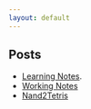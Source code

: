 ```yaml
---
layout: default
---
```

## Posts

- [Learning Notes](learn_notes).
- [Working Notes](work_journals)
- [Nand2Tetris](https://delonggao.github.io/nand2tetris/)

